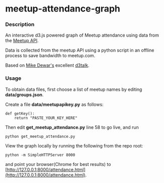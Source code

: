 meetup-attendance-graph
=======================

### Description

An interactive d3.js powered graph of Meetup attendance using data from the [Meetup API](http://www.meetup.com/meetup_api/).

Data is collected from the meetup API using a python script in an offline process to save bandwidth to meetup.com.  

Based on [Mike Dewar's](https://github.com/mikedewar) excellent [d3talk](https://github.com/mikedewar/d3talk).  


### Usage

To obtain data files, first choose a list of meetup names by editing **data/groups.json**.  

Create a file **data/meetupapikey.py** as follows:  

    def getKey():
        return "PASTE_YOUR_KEY_HERE"

Then edit **get_meetup_attendance.py** line 58 to go live, and run  

    python get_meetup_attendance.py


View the graph locally by running the following from the repo root:  

    python -m SimpleHTTPServer 8000

and point your browser(Chrome for best results) to [http://127.0.0.1:8000/attendance.html](http://127.0.0.1:8000/attendance.html).  

